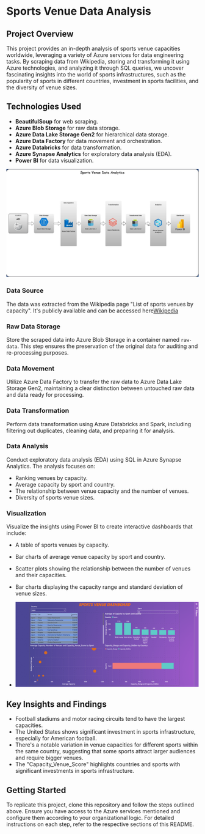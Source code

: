 # Sports Venue Data Analysis

## Project Overview
This project provides an in-depth analysis of sports venue capacities worldwide, leveraging a variety of Azure services for data engineering tasks. By scraping data from Wikipedia, storing and transforming it using Azure technologies, and analyzing it through SQL queries, we uncover fascinating insights into the world of sports infrastructures, such as the popularity of sports in different countries, investment in sports facilities, and the diversity of venue sizes.

## Technologies Used
- **BeautifulSoup** for web scraping.
- **Azure Blob Storage** for raw data storage.
- **Azure Data Lake Storage Gen2** for hierarchical data storage.
- **Azure Data Factory** for data movement and orchestration.
- **Azure Databricks** for data transformation.
- **Azure Synapse Analytics** for exploratory data analysis (EDA).
- **Power BI** for data visualization.

![](Images/Img1.jpg)

### Data Source
The data was extracted from the Wikipedia page "List of sports venues by capacity". It's publicly available and can be accessed here[Wikipedia](https://en.wikipedia.org/wiki/List_of_sports_venues_by_capacity)

### Raw Data Storage
Store the scraped data into Azure Blob Storage in a container named `raw-data`. This step ensures the preservation of the original data for auditing and re-processing purposes.

### Data Movement
Utilize Azure Data Factory to transfer the raw data to Azure Data Lake Storage Gen2, maintaining a clear distinction between untouched raw data and data ready for processing.

### Data Transformation
Perform data transformation using Azure Databricks and Spark, including filtering out duplicates, cleaning data, and preparing it for analysis.

### Data Analysis
Conduct exploratory data analysis (EDA) using SQL in Azure Synapse Analytics. The analysis focuses on:
- Ranking venues by capacity.
- Average capacity by sport and country.
- The relationship between venue capacity and the number of venues.
- Diversity of sports venue sizes.

### Visualization
Visualize the insights using Power BI to create interactive dashboards that include:
- A table of sports venues by capacity.
- Bar charts of average venue capacity by sport and country.
- Scatter plots showing the relationship between the number of venues and their capacities.
- Bar charts displaying the capacity range and standard deviation of venue sizes.

- ![](Images/Img2.png)

## Key Insights and Findings
- Football stadiums and motor racing circuits tend to have the largest capacities.
- The United States shows significant investment in sports infrastructure, especially for American football.
- There's a notable variation in venue capacities for different sports within the same country, suggesting that some sports attract larger audiences and require bigger venues.
- The "Capacity_Venue_Score" highlights countries and sports with significant investments in sports infrastructure.

## Getting Started
To replicate this project, clone this repository and follow the steps outlined above. Ensure you have access to the Azure services mentioned and configure them according to your organizational logic. For detailed instructions on each step, refer to the respective sections of this README.


